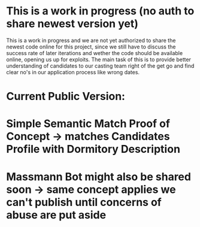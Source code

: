 # This is a work in progress (no auth to share newest version yet)
This is a work in progress and we are not yet authorized to share the newest code online for this project, since we still have to discuss the success rate of later iterations and wether the code should be available online, opening us up for exploits. 
The main task of this is to provide better understanding of candidates to our casting team right of the get go and find clear no's in our application process like wrong dates. 

# Current Public Version: 

# Simple Semantic Match Proof of Concept -> matches Candidates Profile with Dormitory Description

# Massmann Bot might also be shared soon -> same concept applies we can't publish until concerns of abuse are put aside
